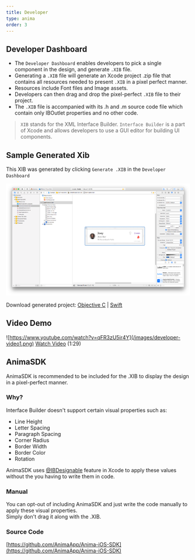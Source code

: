 ```yaml
---
title: Developer
type: anima
order: 3
---
```


## Developer Dashboard

- The `Developer Dashboard` enables developers to pick a single component in the design, and generate `.XIB` file.
- Generating a `.XIB` file will generate an Xcode project .zip file that contains all resources needed to present `.XIB` in a pixel perfect manner.
- Resources include Font files and Image assets.
- Developers can then drag and drop the pixel-perfect `.XIB` file to their project.
- The `.XIB` file is accompanied with its .h and .m source code file which contain only IBOutlet properties and no other code.


> `XIB` stands for the XML Interface Builder. `Interface Builder` is a part of Xcode and allows developers to use a GUI editor for building UI components.

## Sample Generated Xib

This XIB was generated by clicking `Generate .XIB` in the `Developer Dashboard`

![](/images/xcode-xib.png)

Download generated project: [Objective C](https://cl.ly/0g0U3A1w0f3I/BarFinder-ObjC-SpRda.zip) | [Swift](https://cl.ly/1l0u262Q473d/BarFinder-Swift-gDWCH.zip)

## Video Demo

![https://www.youtube.com/watch?v=qFR3zU5ir4Y](/images/developer-video1.png)
[Watch Video](https://www.youtube.com/watch?v=qFR3zU5ir4Y) (1:29)

## AnimaSDK

AnimaSDK is recommended to be included for the .XIB to display the design in a pixel-perfect manner. 

### Why?

Interface Builder doesn't support certain visual properties such as:

- Line Height
- Letter Spacing
- Paragraph Spacing
- Corner Radius
- Border Width
- Border Color
- Rotation

AnimaSDK uses [@IBDesignable](http://nshipster.com/ibinspectable-ibdesignable/) feature in Xcode to apply these values without the you having to write them in code.  

### Manual

You can opt-out of including AnimaSDK and just write the code manually to apply these visual properties.  
Simply don't drag it along with the .XIB.

### Source Code

[https://github.com/AnimaApp/Anima-iOS-SDK](https://github.com/AnimaApp/Anima-iOS-SDK)